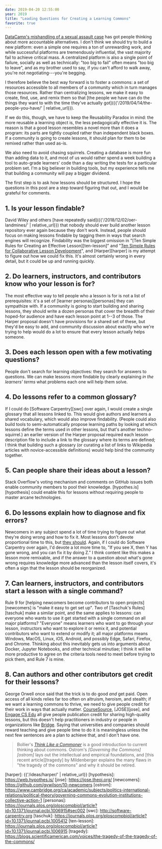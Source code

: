 ```yaml
---
date: 2019-04-20 12:55:00
year: 2019
title: "Leading Questions for Creating a Learning Commons"
favorite: true
---
```


[DataCamp's mishandling of a sexual assault case][computerworld]
has got people thinking about more accountable alternatives.
I don't think we should try to build a new platform:
even a simple one requires a ton of unrewarding work,
and while successful platforms are tremendously influential,
the vast majority fail to achieve critical mass.
A centralized platform is also a single point of failure,
socially as well as technically:
"too big to fail" often means "too big to leave",
and as my brother used to say,
if you can't afford to walk away, you're not negotiating---you're begging.

I therefore believe the best way forward is to foster a commons:
a set of resources accessible to all members of a community which in turn manages those resources.
Rather than centralizing lessons,
we make it easy to create, find, use, and remix them so that
[the people we have can do the things they want to with the time they've actually got]({{'/2019/04/14/the-people-you-have/' | relative_url}}).

If we do this,
though,
we have to keep the Reusability Paradox in mind:
the more reusable a learning object is, the less pedagogically effective it is.
The reason is that a good lesson resembles a novel more than it does a program:
its parts are tightly coupled rather than independent black boxes.
If a community is going to create lessons,
it should plan for them to be remixed rather than used as-is.

We also need to avoid chasing squirrels.
Creating a database is more fun than adding data to it,
and most of us would rather spend a week building a tool to auto-grade learners' code
than a day writing the tests for a particular problem set.
I'm a big believer in building tools,
but my experience tells me that building a community will pay a bigger dividend.

The first step is to ask how lessons should be structured.
I hope the questions in this post are a step toward figuring that out,
and I would be grateful for comments.

## 1. Is your lesson findable?

David Wiley and others [have repeatedly said]({{'/2018/12/02/oer-landmines/' | relative_url}}) that
nobody should ever build another lesson repository ever again
because they don't work.
Instead, people should focus on making lessons findable
by tagging them in ways that search engines will recognize.
Findability was the biggest omission in
"[Ten Simple Rules for Creating an Effective Lesson][ten-lesson]"
and
"[Ten Simple Rules for Collaborative Lesson Development][collab-lesson]",
and [Harper][harper] is my attempt to figure out how we could fix this.
It's almost certainly wrong in every detail,
but it could be up and running quickly.

## 2. Do learners, instructors, and contributors know who your lesson is for?

The most effective way to tell people who a lesson is for is not a list of prerequisites:
it's a set of [learner personas][personas] they can sympathize with.
If a community is going to start building and sharing lessons,
they should write a dozen personas that cover the breadth of their hoped-for audience
and have each lesson point at 1--3 of those.
The Harper proposal doesn't have provisions for a shared set of these,
but they'd be easy to add,
and community discussion about exactly who we're trying to help
would do a lot to ensure that every lesson actually helps someone.

## 3. Does each lesson open with a few motivating questions?

People don't search for learning objectives:
they search for answers to questions.
We can make lessons more findable by clearly explaining *in the learners' terms*
what problems each one will help them solve.

## 4. Do lessons refer to a common glossary?

If I could do [Software Carpentry][swc] over again,
I would create a single glossary that all lessons linked to.
This would give authors and learners a shared vocabulary,
which would also improve findability.
(People could also build tools to semi-automatically propose learning paths
by looking at which lessons define the terms used in other lessons,
but that's another techno-squirrel.)
an earlier version of the Harper proposal required each lesson description file to include a link to the glossary
where its terms are defined;
I think that building such a glossary
(or curating a list of links to Wikipedia articles with novice-accessible definitions)
would help bind the community together.

## 5. Can people share their ideas about a lesson?

Stack Overflow's voting mechanism and comments on GitHub issues
both enable community members to pool their knowledge.
[hypothes.is][hypothesis] could enable this for lessons
without requiring people to master arcane technologies.

## 6. Do lessons explain how to diagnose and fix errors?

Newcomers in any subject spend a lot of time trying to figure out what they're doing wrong and how to fix it.
Most lessons don't devote proportional time to this,
but [they should][diagnose].
Again, if I could do Software Carpentry over again,
I'd devote a lot more time to, "If you see X, then Y has gone wrong, and you can fix it by doing Z."
I think content like this makes a lesson more remixable,
and if the answer to a question about what's gone wrong requires knowledge more advanced than the lesson itself covers,
it's often a sign that the lesson should be reorganized.

## 7. Can learners, instructors, and contributors start a lesson with a single command?

Rule 9 for [helping newcomers become contributors to open projects][newcomers] is "make it easy to get set up".
Two of [Taschuk's Rules][taschuk] make a similar point,
and the same applies to lessons:
can everyone who wants to use it get started with a single command on all major platforms?
"Everyone" means learners who want to go through your lesson,
instructors who want to explore it or remix it,
and potential contributors who want to extend or modify it;
all major platforms means Windows, MacOS, Linux, iOS, Android, and possibly Edge, Safari, Firefox, and Chrome.
Thinking about this inevitably gets us into arguments about Docker, Jupyter Notebooks, and other technical minutiae;
I think it will be more productive to agree on the criteria tools need to meet
before trying to pick them,
and Rule 7 is mine.

## 8. Can authors and other contributors get credit for their lessons?

George Orwell once said that the trick is to do good *and* get paid.
Open access of all kinds relies far too often on altruism, heroism, and stealth;
if we want a learning commons to thrive,
we need to give people credit for their work in ways that actually matter.
[CourseSource][coursesource], [JOSE][jose], and [Engage CS Edu][engage-cs]
all give people publication credit for sharing high-quality lessons,
but this doesn't help practitioners in industry or people in organizations like [Bridge][bridge].
Saying that universities and companies should reward teaching and give people time to do it is meaningless
unless the next few sentences are a plan to achieve that,
and I don't have one.

> Bollier's *[Think Like a Commoner][bollier]* is a good introduction to current thinking about commons.
> Ostrom's *[Governing the Commons][ostrom]* lays out the intellectual and empirical foundations,
> and [this recent article][tragedy] by Mildenberger explains
> the many flaws in "the tragedy of the commons" and why it should be retired.

[bollier]: http://www.thinklikeacommoner.com/
[bridge]: https://bridgeschool.io/
[collab-lesson]: https://journals.plos.org/ploscompbiol/article?id=10.1371/journal.pcbi.1005963
[computerworld]: https://www.computerworld.com/article/3389684/r-community-blasts-datacamp-response-to-execs-inappropriate-behavior.html
[coursesource]: https://www.coursesource.org/
[diagnose]: https://journals.plos.org/ploscompbiol/article?id=10.1371/journal.pcbi.1006915#sec009
[engage-cs]: https://www.engage-csedu.org/
[harper]: {{'/ideas/harper/' | relative_url}}
[hypothesis]: https://web.hypothes.is/
[jose]: https://jose.theoj.org/
[newcomers]: https://github.com/gvwilson/10-newcomers
[ostrom]: https://www.cambridge.org/ca/academic/subjects/politics-international-relations/political-theory/governing-commons-evolution-institutions-collective-action-1
[personas]: https://journals.plos.org/ploscompbiol/article?id=10.1371/journal.pcbi.1006915#sec002
[swc]: http://software-carpentry.org
[taschuk]: https://journals.plos.org/ploscompbiol/article?id=10.1371/journal.pcbi.1005412
[ten-lesson]: https://journals.plos.org/ploscompbiol/article?id=10.1371/journal.pcbi.1006915
[tragedy]: https://blogs.scientificamerican.com/voices/the-tragedy-of-the-tragedy-of-the-commons/

